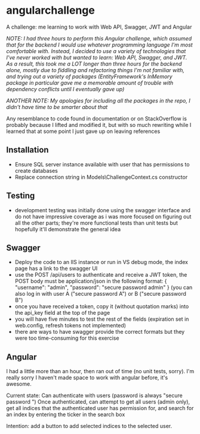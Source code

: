 # angularchallenge
A challenge: me learning to work with Web API, Swagger, JWT and Angular

*NOTE: I had three hours to perform this Angular challenge, which assumed that for the backend I would use whatever programming language I'm most comfortable with.
Instead, I decided to use a variety of technologies that I've never worked with but wanted to learn: Web API, Swagger, and JWT. As a result, this took me a LOT longer
than three hours for the backend alone, mostly due to fiddling and refactoring things I'm not familiar with, and trying out a variety of packages (EntityFramework's
InMemory package in particular gave me a memorable amount of trouble with dependency conflicts until I eventually gave up)*

*ANOTHER NOTE: My apologies for including all the packages in the repo, I didn't have time to be smarter about that*

Any resemblance to code found in documentation or on StackOverflow is probably because I lifted and modified it, but with so much rewriting while I learned that
at some point I just gave up on leaving references

## Installation
* Ensure SQL server instance available with user that has permissions to create databases
* Replace connection string in Models\ChallengeContext.cs constructor

## Testing
* development testing was initially done using the swagger interface and do not have impressive coverage as i was more
focused on figuring out all the other parts; they're more functional tests than unit tests but hopefully it'll demonstrate the general idea

## Swagger
* Deploy the code to an IIS instance or run in VS debug mode, the index page has a link to the swagger UI
* use the POST /api/users to authenticate and receive a JWT token, the POST body must be application/json in the following format:
{
	"username": "admin",
	"password": "secure password admin"
}
(you can also log in with user A ("secure password A") or B ("secure password B")
* once you have received a token, copy it (without quotation marks) into the api_key field at the top of the page
* you will have five minutes to test the rest of the fields (expiration set in web.config, refresh tokens not implemented)
* there are ways to have swagger provide the correct formats but they were too time-consuming for this exercise

## Angular
I had a little more than an hour, then ran out of time (no unit tests, sorry). I'm really sorry I haven't made space to work with angular before, it's awesome.

Current state: Can authenticate with users (password is always "secure password <user>")
Once authenticated, can attempt to get all users (admin only), get all indices that the authenticated user has permission for,
and search for an index by entering the ticker in the search box

Intention: add a button to add selected indices to the selected user.